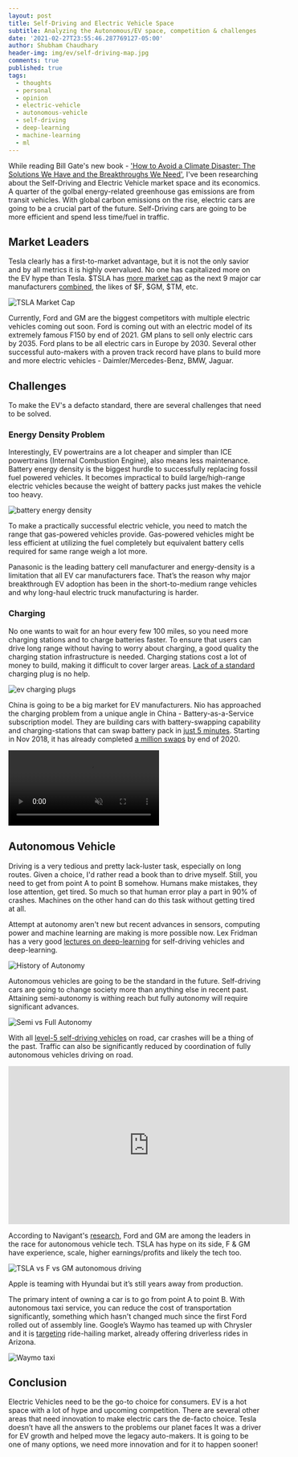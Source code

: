 ```yaml
---
layout: post
title: Self-Driving and Electric Vehicle Space
subtitle: Analyzing the Autonomous/EV space, competition & challenges
date: '2021-02-27T23:55:46.287769127-05:00'
author: Shubham Chaudhary
header-img: img/ev/self-driving-map.jpg
comments: true
published: true
tags:
  - thoughts
  - personal
  - opinion
  - electric-vehicle
  - autonomous-vehicle
  - self-driving
  - deep-learning
  - machine-learning
  - ml
---
```


While reading Bill Gate's new book - ['How to Avoid a Climate Disaster: The Solutions We Have and the Breakthroughs We Need'][gr-bg],
I've been researching about the Self-Driving and Electric Vehicle market space and its economics.
A quarter of the golbal energy-related greenhouse gas emissions are from transit vehicles.
With global carbon emissions on the rise, electric cars are going to be a crucial part of the future.
Self-Driving cars are going to be more efficient and spend less time/fuel in traffic.

## Market Leaders
Tesla clearly has a first-to-market advantage, but it is not the only savior and by all metrics it is highly overvalued.
No one has capitalized more on the EV hype than Tesla. $TSLA has [more market cap][tsla-valuation] as the next 9 major car manufacturers [combined][tsla-next-nine], the likes of $F, $GM, $TM, etc.

![TSLA Market Cap]({{site.baseurl}}/img/ev/tsla-market-cap.png)

Currently, Ford and GM are the biggest competitors with multiple electric vehicles coming out soon.
Ford is coming out with an electric model of its extremely famous F150 by end of 2021.
GM plans to sell only electric cars by 2035.
Ford plans to be all electric cars in Europe by 2030.
Several other successful auto-makers with a proven track record have plans to build more and more electric vehicles - Daimler/Mercedes-Benz, BMW, Jaguar.

## Challenges
To make the EV's a defacto standard, there are several challenges that need to be solved.

### Energy Density Problem
Interestingly, EV powertrains are a lot cheaper and simpler than ICE powertrains (Internal Combustion Engine), also means less maintenance.
Battery energy density is the biggest hurdle to successfully replacing fossil fuel powered vehicles.
It becomes impractical to build large/high-range electric vehicles because the weight of battery packs just makes the vehicle too heavy.

![battery energy density]({{site.baseurl}}/img/ev/battery-energy-density.jpg)

To make a practically successful electric vehicle, you need to match the range that gas-powered vehicles provide.
Gas-powered vehicles might be less efficient at utilizing the fuel completely but equivalent battery cells required for same range weigh a lot more.

Panasonic is the leading battery cell manufacturer and energy-density is a limitation that all EV car manufacturers face.
That’s the reason why major breakthrough EV adoption has been in the short-to-medium range vehicles and why long-haul electric truck manufacturing is harder.

### Charging
No one wants to wait for an hour every few 100 miles, so you need more charging stations and to charge batteries faster.
To ensure that users can drive long range without having to worry about charging, a good quality the charging station infrastructure is needed.
Charging stations cost a lot of money to build, making it difficult to cover larger areas.
[Lack of a standard][ev-charging-standards] charging plug is no help.

![ev charging plugs]({{site.baseurl}}/img/ev/ev-charging-plugs.jpg)

China is going to be a big market for EV manufacturers.
Nio has approached the charging problem from a unique angle in China - Battery-as-a-Service subscription model.
They are building cars with battery-swapping capability and charging-stations that can swap battery pack in [just 5 minutes][5-min-swap].
Starting in Nov 2018, it has already completed [a million swaps][nio-million-swaps] by end of 2020.

<video muted autoplay controls>
  <source src="{{site.baseurl}}/img/ev/battery-swap.mp4" type="video/mp4" alt="Battery Swap in Action">
</video>

## Autonomous Vehicle
Driving is a very tedious and pretty lack-luster task, especially on long routes.
Given a choice, I'd rather read a book than to drive myself.
Still, you need to get from point A to point B somehow.
Humans make mistakes, they lose attention, get tired.
So much so that human error play a part in 90% of crashes.
Machines on the other hand can do this task without getting tired at all.

Attempt at autonomy aren't new but recent advances in sensors, computing power and machine learning are making is more possible now.
Lex Fridman has a very good [lectures on deep-learning][dl-for-av-by-lex] for self-driving vehicles and deep-learning.

![History of Autonomy]({{site.baseurl}}/img/ev/autonomy-history.webp)

Autonomous vehicles are going to be the standard in the future.
Self-driving cars are going to change society more than anything else in recent past.
Attaining semi-autonomy is withing reach but fully autonomy will require significant advances.

![Semi vs Full Autonomy]({{site.baseurl}}/img/ev/semi-vs-full-autonomy.webp)

With all [level-5 self-driving vehicles][autonomy-levels] on road, car crashes will be a thing of the past.
Traffic can also be significantly reduced by coordination of fully autonomous vehicles driving on road.

<iframe width="560" height="315" src="https://www.youtube-nocookie.com/embed/4CZc3erc_l4" frameborder="0" allow="accelerometer; autoplay; clipboard-write; encrypted-media; gyroscope; picture-in-picture" allowfullscreen></iframe>

According to Navigant's [research][tsla-autonomous-vs-others], Ford and GM are among the leaders in the race for autonomous vehicle tech.
TSLA has hype on its side, F & GM have experience, scale, higher earnings/profits and likely the tech too.

![TSLA vs F vs GM autonomous driving]({{site.baseurl}}/img/ev/2020-navigant-av-leaderboard.webp)

Apple is teaming with Hyundai but it’s still years away from production.

The primary intent of owning a car is to go from point A to point B.
With autonomous taxi service, you can reduce the cost of transportation significantly, something which hasn't changed much since the first Ford rolled out of assembly line.
Google’s Waymo has teamed up with Chrysler and it is [targeting][waymo-robotaxi] ride-hailing market, already offering driverless rides in Arizona.

![Waymo taxi]({{site.baseurl}}/img/ev/waymo-on-road.gif)

## Conclusion
Electric Vehicles need to be the go-to choice for consumers.
EV is a hot space with a lot of hype and upcoming competition.
There are several other areas that need innovation to make electric cars the de-facto choice.
Tesla doesn’t have all the answers to the problems our planet faces
It was a driver for EV growth and helped move the legacy auto-makers.
It is going to be one of many options, we need more innovation and for it to happen sooner!

[tsla-autonomous-vs-others]: https://www.cnet.com/roadshow/news/self-driving-study-navigant-research-tesla-waymo-cruise/
[ev-charging-standards]: https://www.forbes.com/sites/bradtempleton/2019/12/19/competing-electric-car-charging-standards-can-be-easily-fixed/
[waymo-robotaxi]: https://blog.waymo.com/2020/10/waymo-is-opening-its-fully-driverless.html
[gr-bg]: https://www.goodreads.com/book/show/52275335-how-to-avoid-a-climate-disaster
[tsla-valuation]: https://wolfstreet.com/2021/01/02/tesla-finally-almost-hit-500000-deliveries-2-years-behind-its-2016-promise-for-a-global-market-share-of-0-7/
[tsla-next-nine]: https://www.cnbc.com/2020/12/14/tesla-valuation-more-than-nine-largest-carmakers-combined-why.html
[nio-million-swaps]: https://insideevs.com/news/448165/nio-completed-1-millionth-battery-swap/
[5-min-swap]: https://www.caranddriver.com/news/a33670482/nio-swappable-batteries-lease/
[waymo-on-road]: https://1.bp.blogspot.com/-duCbXB2_Q8Y/X35E0dr-gvI/AAAAAAAAFMA/6tlgpcsiOf0PtXWxSwqnESLQyBw2_FS9ACNcBGAsYHQ/s16000/Blog%2BPost%2BDriver%2B-%2BALT.gif
[battery-swap]: https://hmg-h-cdn.hearstapps.com/videos/batteryswap2-1598043032.mp4
[autonomy-levels]: https://www.theglobeandmail.com/globe-drive/self-driving-cars-are-going-to-dramatically-change-our-world-so-when-does-the-revolution-begin/article32650833/
[dl-for-av-by-lex]: https://www.youtube.com/playlist?list=PLrAXtmErZgOeY0lkVCIVafdGFOTi45amq
